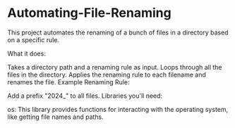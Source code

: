 # Automating-File-Renaming
This project automates the renaming of a bunch of files in a directory based on a specific rule.

What it does:

Takes a directory path and a renaming rule as input.
Loops through all the files in the directory.
Applies the renaming rule to each filename and renames the file.
Example Renaming Rule:

Add a prefix "2024_" to all files.
Libraries you'll need:

os: This library provides functions for interacting with the operating system, like getting file names and paths.

